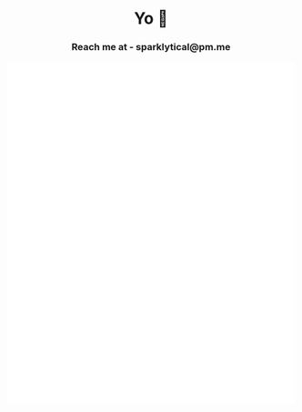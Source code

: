<h1 align="center">Yo 👋</h1>
<h3 align="center">Reach me at - sparklytical@pm.me </h3>



![Metrics](https://raw.githubusercontent.com/Sparklytical/Sparklytical/main/github-metrics.svg)
